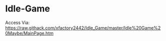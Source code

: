 # Idle-Game
Access Via: https://raw.githack.com/xfactory2442/Idle_Game/master/Idle%20Game%20Maybe/MainPage.htm
